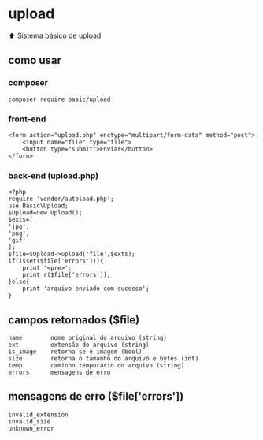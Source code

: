 # upload
:arrow_up: Sistema básico de upload

## como usar
### composer
    composer require basic/upload

### front-end
```
<form action="upload.php" enctype="multipart/form-data" method="post">
    <input name="file" type="file">
    <button type="submit">Enviar</button>
</form>
```
### back-end (upload.php)
```
<?php
require 'vendor/autoload.php';
use Basic\Upload;
$Upload=new Upload();
$exts=[
'jpg',
'png',
'gif'
];
$file=$Upload->upload('file',$exts);
if(isset($file['errors'])){
    print '<pre>';
    print_r($file['errors']);
}else{
    print 'arquivo enviado com sucesso';
}
```

## campos retornados ($file)
```
name        nome original do arquivo (string)
ext         extensão do arquivo (string)
is_image    retorna se é imagem (bool)
size        retorna o tamanho do arquivo e bytes (int)
temp        caminho temporário do arquivo (string)
errors      mensagens de erro

```

## mensagens de erro ($file['errors'])
```
invalid_extension
invalid_size
unknown_error
```
